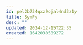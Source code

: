 ```yaml
---
id: pel2b734qxz9ojal4nd3z1y
title: SymPy
desc: ""
updated: 2024-12-15T22:35
created: 1642030589272
---
```


